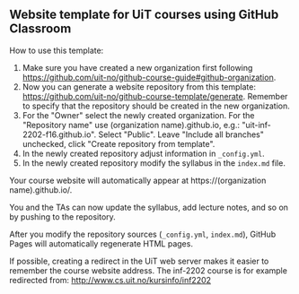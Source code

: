 

## Website template for UiT courses using GitHub Classroom

How to use this template:

1. Make sure you have created a new organization first following
   https://github.com/uit-no/github-course-guide#github-organization.
2. Now you can generate a website repository from this template:
   https://github.com/uit-no/github-course-template/generate. 
   Remember to specify that the repository should be created in the new organization.
3. For the "Owner" select the newly created organization.
   For the "Repository name" use (organization name).github.io, e.g.:
   "uit-inf-2202-f16.github.io". Select "Public". Leave "Include all branches" unchecked,
   click "Create repository from template".
4. In the newly created repository adjust information in `_config.yml`.
5. In the newly created repository modify the syllabus in the `index.md` file.

Your course website will automatically appear at https://(organization name).github.io/.

You and the TAs can now update the syllabus, add lecture notes, and so on by
pushing to the repository.

After you modify the repository sources (`_config.yml`, `index.md`), GitHub Pages
will automatically regenerate HTML pages.

If possible, creating a redirect in the UiT web server makes it easier to
remember the course website address. The inf-2202 course is for example
redirected from: http://www.cs.uit.no/kursinfo/inf2202
